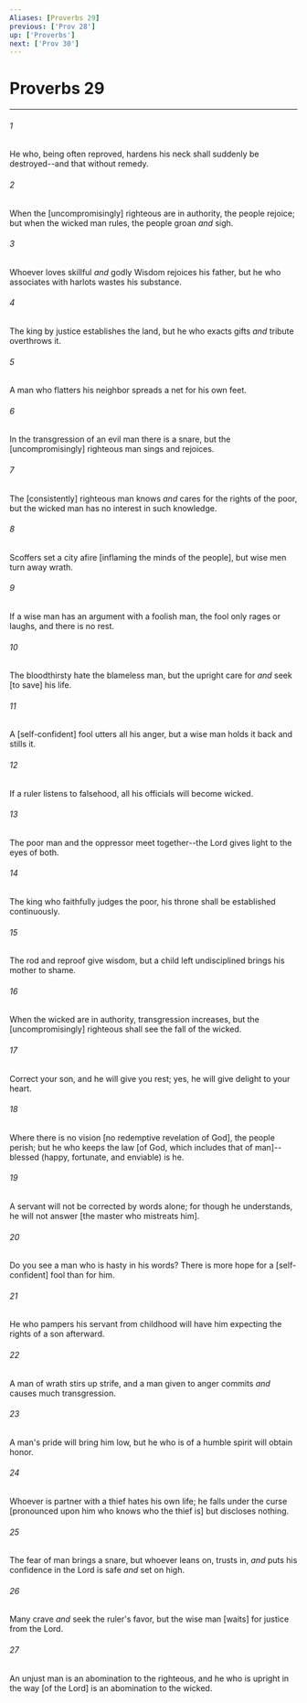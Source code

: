 ```yaml
---
Aliases: [Proverbs 29]
previous: ['Prov 28']
up: ['Proverbs']
next: ['Prov 30']
---
```

# Proverbs 29

***














###### 1 






He who, being often reproved, hardens his neck shall suddenly be destroyed--and that without remedy. 













###### 2 






When the [uncompromisingly] righteous are in authority, the people rejoice; but when the wicked man rules, the people groan _and_ sigh. 













###### 3 






Whoever loves skillful _and_ godly Wisdom rejoices his father, but he who associates with harlots wastes his substance. 













###### 4 






The king by justice establishes the land, but he who exacts gifts _and_ tribute overthrows it. 













###### 5 






A man who flatters his neighbor spreads a net for his own feet. 













###### 6 






In the transgression of an evil man there is a snare, but the [uncompromisingly] righteous man sings and rejoices. 













###### 7 






The [consistently] righteous man knows _and_ cares for the rights of the poor, but the wicked man has no interest in such knowledge. 













###### 8 






Scoffers set a city afire [inflaming the minds of the people], but wise men turn away wrath. 













###### 9 






If a wise man has an argument with a foolish man, the fool only rages or laughs, and there is no rest. 













###### 10 






The bloodthirsty hate the blameless man, but the upright care for _and_ seek [to save] his life. 













###### 11 






A [self-confident] fool utters all his anger, but a wise man holds it back and stills it. 













###### 12 






If a ruler listens to falsehood, all his officials will become wicked. 













###### 13 






The poor man and the oppressor meet together--the Lord gives light to the eyes of both. 













###### 14 






The king who faithfully judges the poor, his throne shall be established continuously. 













###### 15 






The rod and reproof give wisdom, but a child left undisciplined brings his mother to shame. 













###### 16 






When the wicked are in authority, transgression increases, but the [uncompromisingly] righteous shall see the fall of the wicked. 













###### 17 






Correct your son, and he will give you rest; yes, he will give delight to your heart. 













###### 18 






Where there is no vision [no redemptive revelation of God], the people perish; but he who keeps the law [of God, which includes that of man]--blessed (happy, fortunate, and enviable) is he. 













###### 19 






A servant will not be corrected by words alone; for though he understands, he will not answer [the master who mistreats him]. 













###### 20 






Do you see a man who is hasty in his words? There is more hope for a [self-confident] fool than for him. 













###### 21 






He who pampers his servant from childhood will have him expecting the rights of a son afterward. 













###### 22 






A man of wrath stirs up strife, and a man given to anger commits _and_ causes much transgression. 













###### 23 






A man's pride will bring him low, but he who is of a humble spirit will obtain honor. 













###### 24 






Whoever is partner with a thief hates his own life; he falls under the curse [pronounced upon him who knows who the thief is] but discloses nothing. 













###### 25 






The fear of man brings a snare, but whoever leans on, trusts in, _and_ puts his confidence in the Lord is safe _and_ set on high. 













###### 26 






Many crave _and_ seek the ruler's favor, but the wise man [waits] for justice from the Lord. 













###### 27 






An unjust man is an abomination to the righteous, and he who is upright in the way [of the Lord] is an abomination to the wicked.
